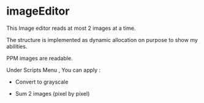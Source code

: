 # imageEditor

This Image editor reads at most 2 images at a time.

The structure is implemented as dynamic allocation on purpose to show my abilities.

PPM images are readable.

Under Scripts Menu , You can apply : 


- Convert to grayscale

- Sum 2 images (pixel by pixel)
